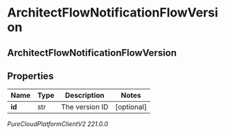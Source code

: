 # ArchitectFlowNotificationFlowVersion

## ArchitectFlowNotificationFlowVersion

## Properties

|Name | Type | Description | Notes|
|------------ | ------------- | ------------- | -------------|
| **id** | str | The version ID | [optional] |



_PureCloudPlatformClientV2 221.0.0_

